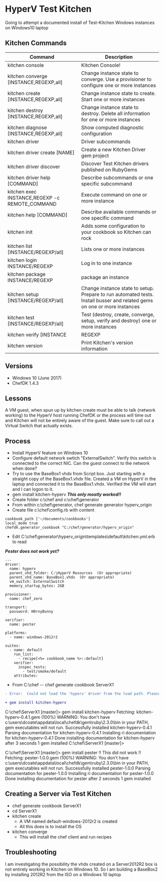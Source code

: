 # HyperV Test Kitchen

Going to attempt a documented install of Test-Kitchen Windows instances on Windows10 laptop

## Kitchen Commands
| Command                                 | Description                 |
|-----------------------------------------|-----------------------------|
| kitchen console                         | Kitchen Console!            |
| kitchen converge [INSTANCE,REGEXP,all]  | Change instance state to converge. Use a provisioner to configure one or more instances|
| kitchen create [INSTANCE,REGEXP,all]    | Change instance state to create. Start one or more instances|
| kitchen destroy [INSTANCE,REGEXP,all]   | Change instance state to destroy. Delete all information for one or more instances|
| kitchen diagnose [INSTANCE,REGEXP,all]  | Show computed diagnostic configuration
| kitchen driver                          | Driver subcommands           |
| kitchen driver create [NAME]            | Create a new Kitchen Driver gem project|
| kitchen driver discover                 | Discover Test Kitchen drivers published on RubyGems
| kitchen driver help [COMMAND]           | Describe subcommands or one specific subcommand
| kitchen exec INSTANCE,REGEXP -c REMOTE_COMMAND  | Execute command on one or more instance
| kitchen help [COMMAND] | Describe available commands or one specific command
| kitchen init | Adds some configuration to your cookbook so Kitchen can rock
| kitchen list [INSTANCE/REGEXP/all] | Lists one or more instances
| kitchen login INSTANCE/REGEXP | Log in to one instance
| kitchen package INSTANCE/REGEXP | package an instance
| kitchen setup [INSTANCE/REGEXP/all] | Change instance state to setup. Prepare to run automated tests. Install busser and related gems on one or more instances
| kitchen test [INSTANCE/REGEXP/all] | Test (destroy, create, converge, setup, verify and destroy) one or more instances
| kitchen verify [INSTANCE|REGEXP|all] | Change instance state to verify. Run automated tests on one or more instances
| kitchen version | Print Kitchen's version information

## Versions
* Windows 10 (June 2017)
* ChefDK 1.4.3

## Lessons
A VM guest, when spun up by kitchen create must be able to talk (network working) to the HyperV host running ChefDK or the process will time out and Kitchen will not be entirely aware of the guest. Make sure to call out a Virtual Switch that actually exists.

## Process
* Install HyperV feature on Windows 10
* Configure default network swtich  "ExternalSwitch". Verify this switch is connected to the correct NIC. Can the guest connect to the network when done?
* Try to use the BaseBox1 vhdx from Script box. Just starting with a straight copy of the BaseBox1.vhdx file. Created a VM on HyperV in the laptop and connected it to the BaseBox1.vhdx. Verified the VM will start and I can logon to it.
* gem install kitchen-hyperv  ***This only mostly worked!!***
* Create folder c:\chef and c:\chef\generator
* From within c:\chef\generator,  chef generate generator hyperv_origin
* Create file c:\chef\config.rb with content
```
cookbook_path ['~/documents/cookbooks']
local_mode true
chefdk.generator_cookbook "C:/chef/generator/hyperv_origin"
```
* Edit C:\chef\generator\hyperv_origin\templates\default\kitchen.yml.erb to read


***Pester does not work yet?***

```
---
driver:
  name: hyperv
  parent_vhd_folder: C:\HyperV Resources  (Or appropriate)
  parent_vhd_name: BaseBox1.vhdx  (Or appropriate)
  vm_switch: ExternalSwitch
  memory_startup_bytes: 2GB

provisioner:
  name: chef_zero

transport:
  password: H0rnyBunny

verifier:
  name: pester

platforms:
  - name: windows-2012r2

suites:
  - name: default
    run_list:
      - recipe[<%= cookbook_name %>::default]
    verifier:
      inspec_tests:
        - test/smoke/default
    attributes:
```

* From C:\chef  --  chef generate cookbook ServerX1


```diff
- Error:  Could not load the 'hyperv' driver from the load path. Please ensure that your driver is installed as a gem or included in your Gemfile if using Bundler.
```

```diff
+ gem install kitchen-hyperv
```

C:\chef\ServerX1 [master]> gem install kitchen-hyperv
Fetching: kitchen-hyperv-0.4.1.gem (100%)
WARNING:  You don't have c:\users\dcoate\appdata\local\chefdk\gem\ruby\2.3.0\bin in your PATH,
          gem executables will not run.
Successfully installed kitchen-hyperv-0.4.1
Parsing documentation for kitchen-hyperv-0.4.1
Installing ri documentation for kitchen-hyperv-0.4.1
Done installing documentation for kitchen-hyperv after 3 seconds
1 gem installed
C:\chef\ServerX1 [master]>

C:\chef\ServerX1 [master]> gem install pester  !! This did not work !!
Fetching: pester-1.0.0.gem (100%)
WARNING:  You don't have c:\users\dcoate\appdata\local\chefdk\gem\ruby\2.3.0\bin in your PATH,
          gem executables will not run.
Successfully installed pester-1.0.0
Parsing documentation for pester-1.0.0
Installing ri documentation for pester-1.0.0
Done installing documentation for pester after 2 seconds
1 gem installed

## Creating a Server via Test Kitchen
* chef generate cookbook ServerX1
* cd ServerX1
* kitchen create
  * A VM named default-windows-2012r2 is created
  * All this does is to install the OS
* kitchen converge
  * This will install the chef client and run recipes

## Troubleshooting
I am investigating the possibility the vhdx created on a Server2012R2 box is not entirely working in Kitchen on Windows 10. So I am building a BaseBox2 by installing 2012R2 from the ISO on a Windows 10 laptop